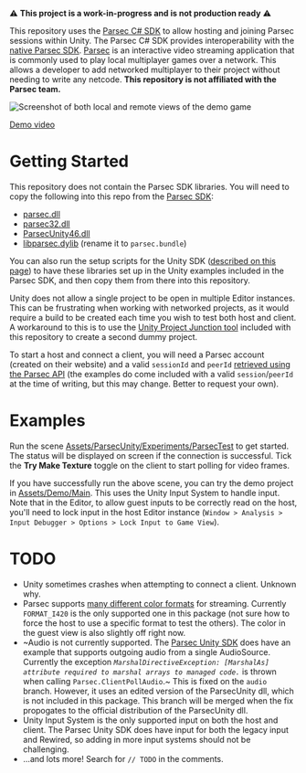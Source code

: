 :warning: **This project is a work-in-progress and is not production ready** :warning:

This repository uses the [Parsec C# SDK](https://github.com/parsec-cloud/parsec-sdk) to allow hosting and joining Parsec sessions within Unity. The Parsec C# SDK provides interoperability with the [native Parsec SDK](https://parsecgaming.com/docs/sdk/). [Parsec](https://parsecgaming.com/) is an interactive video streaming application that is commonly used to play local multiplayer games over a network. This allows a developer to add networked multiplayer to their project without needing to write any netcode. **This repository is not affiliated with the Parsec team.**

![Screenshot of both local and remote views of the demo game](https://i.imgur.com/TBphcwK.png)

[Demo video](https://gfycat.com/specificuncomfortableargentinehornedfrog)

# Getting Started

This repository does not contain the Parsec SDK libraries. You will need to copy the following into this repo from the [Parsec SDK](https://github.com/parsec-cloud/parsec-sdk):
- [parsec.dll](https://github.com/parsec-cloud/parsec-sdk/blob/master/sdk/windows/parsec.dll)
- [parsec32.dll](https://github.com/parsec-cloud/parsec-sdk/blob/master/sdk/windows/parsec32.dll)
- [ParsecUnity46.dll](https://github.com/parsec-cloud/parsec-sdk/blob/master/sdk/ParsecUnity/ParsecUnity46.dll)
- [libparsec.dylib](https://github.com/parsec-cloud/parsec-sdk/blob/master/sdk/macos/libparsec.dylib) (rename it to `parsec.bundle`)

You can also run the setup scripts for the Unity SDK ([described on this page](https://github.com/parsec-cloud/parsec-sdk/tree/master/sdk/ParsecUnity)) to have these libraries set up in the Unity examples included in the Parsec SDK, and then copy them from there into this repository.

Unity does not allow a single project to be open in multiple Editor instances. This can be frustrating when working with networked projects, as it would require a build to be created each time you wish to test both host and client. A workaround to this is to use the [Unity Project Junction tool](https://gist.github.com/IronWarrior/005f649e443bf51b656729231d0b8af4) included with this repository to create a second dummy project.

To start a host and connect a client, you will need a Parsec account (created on their website) and a valid `sessionId` and `peerId` [retrieved using the Parsec API](https://github.com/parsec-cloud/parsec-sdk/tree/master/api/personal) (the examples do come included with a valid `session`/`peerId` at the time of writing, but this may change. Better to request your own).

# Examples

Run the scene [Assets/ParsecUnity/Experiments/ParsecTest](Assets/ParsecUnity/Experiments/ParsecTest.unity) to get started. The status will be displayed on screen if the connection is successful. Tick the **Try Make Texture** toggle on the client to start polling for video frames.

If you have successfully run the above scene, you can try the demo project in [Assets/Demo/Main](Assets/Demo/Main.unity). This uses the Unity Input System to handle input. Note that in the Editor, to allow guest inputs to be correctly read on the host, you'll need to lock input in the host Editor instance (`Window > Analysis > Input Debugger > Options > Lock Input to Game View`).

# TODO

- Unity sometimes crashes when attempting to connect a client. Unknown why.
- Parsec supports [many different color formats](https://parsecgaming.com/docs/sdk/enum/ParsecColorFormat/) for streaming. Currently `FORMAT_I420` is the only supported one in this package (not sure how to force the host to use a specific format to test the others). The color in the guest view is also slightly off right now.
- ~Audio is not currently supported. The [Parsec Unity SDK](https://github.com/parsec-cloud/parsec-sdk/tree/master/sdk/ParsecUnity) does have an example that supports outgoing audio from a single AudioSource. Currently the exception *`MarshalDirectiveException: [MarshalAs] attribute required to marshal arrays to managed code.`* is thrown when calling `Parsec.ClientPollAudio`.~ This is fixed on the `audio` branch. However, it uses an edited version of the ParsecUnity dll, which is not included in this package. This branch will be merged when the fix propogates to the official distribution of the ParsecUnity dll.
- Unity Input System is the only supported input on both the host and client. The Parsec Unity SDK does have input for both the legacy input and Rewired, so adding in more input systems should not be challenging.
- ...and lots more! Search for `// TODO` in the comments.

